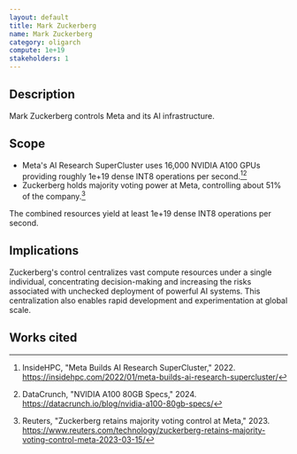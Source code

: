 ```yaml
---
layout: default
title: Mark Zuckerberg
name: Mark Zuckerberg
category: oligarch
compute: 1e+19
stakeholders: 1
---
```


## Description
Mark Zuckerberg controls Meta and its AI infrastructure.

## Scope
- Meta's AI Research SuperCluster uses 16,000 NVIDIA A100 GPUs providing roughly
  1e+19 dense INT8 operations per second.[^1][^2]
- Zuckerberg holds majority voting power at Meta, controlling about 51% of the
  company.[^3]

The combined resources yield at least 1e+19 dense INT8 operations per second.

## Implications
Zuckerberg's control centralizes vast compute resources under a single
individual, concentrating decision-making and increasing the risks associated
with unchecked deployment of powerful AI systems. This centralization also
enables rapid development and experimentation at global scale.

## Works cited
[^1]: InsideHPC, "Meta Builds AI Research SuperCluster," 2022.
    <https://insidehpc.com/2022/01/meta-builds-ai-research-supercluster/>
[^2]: DataCrunch, "NVIDIA A100 80GB Specs," 2024.
    <https://datacrunch.io/blog/nvidia-a100-80gb-specs/>
[^3]: Reuters, "Zuckerberg retains majority voting control at Meta," 2023.
    <https://www.reuters.com/technology/zuckerberg-retains-majority-voting-control-meta-2023-03-15/>
